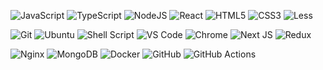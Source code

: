 <!-- <img align="right" src="https://github-readme-stats.vercel.app/api?username=shanejix&show_icons=true&theme=radical" /> -->

<!-- ### Hi there 👋 -->



<!-- <a href="https://github.com/antonkomarev/github-profile-views-counter">
    <img src="https://komarev.com/ghpvc/?username=&color=blueviolet">
</a>  -->



<!--
I'm shanejix, a FrontEnd Developer.

- 🌱 I’m currently learning learning Algorithm & Data Structure
- 😄 Pronouns: This is My GitHub profile,Have fun!
- 🔗 Blog: https://shanejix.vercel.app https://shanejix.netlify.app


### Languages & Tools
<code><img height="20" src="https://raw.githubusercontent.com/github/explore/80688e429a7d4ef2fca1e82350fe8e3517d3494d/topics/css/css.png"></code>
<code><img height="20" src="https://raw.githubusercontent.com/github/explore/80688e429a7d4ef2fca1e82350fe8e3517d3494d/topics/html/html.png"></code>
<code><img height="20" src="https://raw.githubusercontent.com/github/explore/80688e429a7d4ef2fca1e82350fe8e3517d3494d/topics/javascript/javascript.png"></code>
<code><img height="20" src="https://raw.githubusercontent.com/github/explore/80688e429a7d4ef2fca1e82350fe8e3517d3494d/topics/typescript/typescript.png"></code>
<code><img height="20" src="https://raw.githubusercontent.com/github/explore/80688e429a7d4ef2fca1e82350fe8e3517d3494d/topics/nodejs/nodejs.png"></code>
<code><img height="20" src="https://raw.githubusercontent.com/github/explore/80688e429a7d4ef2fca1e82350fe8e3517d3494d/topics/react/react.png"></code>
<!-- <code><img height="20" src="https://raw.githubusercontent.com/github/explore/80688e429a7d4ef2fca1e82350fe8e3517d3494d/topics/vue/vue.png"></code> -->
<!-- <code><img height="20" src="https://raw.githubusercontent.com/github/explore/80688e429a7d4ef2fca1e82350fe8e3517d3494d/topics/go/go.png"></code> -->
<!-- <code><img height="20" src="https://raw.githubusercontent.com/github/explore/80688e429a7d4ef2fca1e82350fe8e3517d3494d/topics/python/python.png"></code> -->
<!-- <code><img height="20" src="https://raw.githubusercontent.com/github/explore/80688e429a7d4ef2fca1e82350fe8e3517d3494d/topics/django/django.png"></code> -->
<!-- <code><img height="20" src="https://raw.githubusercontent.com/github/explore/80688e429a7d4ef2fca1e82350fe8e3517d3494d/topics/php/php.png"></code> -->


<!--
**shanejix/shanejix** is a ✨ _special_ ✨ repository because its `README.md` (this file) appears on your GitHub profile.

Here are some ideas to get you started:

- 🔭 I’m currently working on ...
- 🌱 I’m currently learning ...
- 👯 I’m looking to collaborate on ...
- 🤔 I’m looking for help with ...
- 💬 Ask me about ...
- 📫 How to reach me: ...
- 😄 Pronouns: ...
- ⚡ Fun fact: ...

-->

![JavaScript](https://img.shields.io/badge/javascript-%23323330.svg?style=for-the-badge&logo=javascript&logoColor=%23F7DF1E)
![TypeScript](https://img.shields.io/badge/typescript-%23007ACC.svg?style=for-the-badge&logo=typescript&logoColor=white)
![NodeJS](https://img.shields.io/badge/node.js-6DA55F?style=for-the-badge&logo=node.js&logoColor=white)
![React](https://img.shields.io/badge/react-%2320232a.svg?style=for-the-badge&logo=react&logoColor=%2361DAFB)
![HTML5](https://img.shields.io/badge/html5-%23E34F26.svg?style=for-the-badge&logo=html5&logoColor=white)
![CSS3](https://img.shields.io/badge/css3-%231572B6.svg?style=for-the-badge&logo=css3&logoColor=white)
![Less](https://img.shields.io/badge/less-2B4C80?style=for-the-badge&logo=less&logoColor=white)


![Git](https://img.shields.io/badge/-Git-%23F05032?style=for-the-badge&logo=git&logoColor=%23ffffff)
![Ubuntu](https://img.shields.io/badge/Ubuntu-E95420?style=for-the-badge&logo=ubuntu&logoColor=white)
![Shell Script](https://img.shields.io/badge/shell_script-%23121011.svg?style=for-the-badge&logo=gnu-bash&logoColor=white)
![VS Code](https://img.shields.io/badge/-VSCode-%23007ACC?style=for-the-badge&logo=visual-studio-code&logoColor=%23ffffff)
![Chrome](https://img.shields.io/badge/-Chrome-%234285F4?style=for-the-badge&logo=google-chrome&logoColor=%23ffffff)
![Next JS](https://img.shields.io/badge/Next-black?style=for-the-badge&logo=next.js&logoColor=white)
![Redux](https://img.shields.io/badge/redux-%23593d88.svg?style=for-the-badge&logo=redux&logoColor=white)
<!-- ![Electron.js](https://img.shields.io/badge/Electron-191970?style=for-the-badge&logo=Electron&logoColor=white) -->
<!-- ![Vim](https://img.shields.io/badge/-Vim-%23019733?style=for-the-badge&logo=vim&logoColor=%23ffffff) -->

![Nginx](https://img.shields.io/badge/-Nginx-%23269539?style=for-the-badge&logo=nginx&logoColor=ffffff)
![MongoDB](https://img.shields.io/badge/MongoDB-%234ea94b.svg?style=for-the-badge&logo=mongodb&logoColor=white)
![Docker](https://img.shields.io/badge/docker-%230db7ed.svg?style=for-the-badge&logo=docker&logoColor=white)
![GitHub](https://img.shields.io/badge/github-%23121011.svg?style=for-the-badge&logo=github&logoColor=white)
![GitHub Actions](https://img.shields.io/badge/-GitHub%20Actions-%232088FF?style=for-the-badge&logo=github-actions&logoColor=ffffff)

<!-- 
![Elixir](https://img.shields.io/badge/-Elixir-%234B275F?style=for-the-badge&logo=elixir&logoColor=ffffff)
![Java](https://img.shields.io/badge/-Java-%23007396?style=for-the-badge&logo=java&logoColor=ffffff)
![Python](https://img.shields.io/badge/-Python-%233776AB?style=for-the-badge&logo=python&logoColor=ffffff)
![Clojure](https://img.shields.io/badge/-Clojure-%235881D8?style=for-the-badge&logo=clojure&logoColor=ffffff)
![Swift](https://img.shields.io/badge/-Swift-%23FA7343?style=for-the-badge&logo=swift&logoColor=ffffff)
![Golang](https://img.shields.io/badge/-Golang-%2329BEB0?style=for-the-badge&logo=go&logoColor=ffffff)

![HTML5](https://img.shields.io/badge/-HTML5-%23E44D27?style=for-the-badge&logo=html5&logoColor=ffffff)
![CSS3](https://img.shields.io/badge/-CSS3-%231572B6?style=for-the-badge&logo=css3)
![JavaScript](https://img.shields.io/badge/-JavaScript-%23F7DF1C?style=for-the-badge&logo=javascript&logoColor=000000&labelColor=%23F7DF1C&color=%23FFCE5A)
![Vue.js](https://img.shields.io/badge/-Vue.js-%234fc08d?style=for-the-badge&logo=vue-dot-js&logoColor=ffffff)
![React](https://img.shields.io/badge/-React-%2361dafb?style=for-the-badge&logo=react&logoColor=ffffff)
![Next.js](https://img.shields.io/badge/-Next.js-%23000000?style=for-the-badge&logo=next-dot-js&logoColor=ffffff)
![Svelte](https://img.shields.io/badge/-Svelte-%23ff3e00?style=for-the-badge&logo=svelte&logoColor=ffffff)
![TailwindCss](https://img.shields.io/badge/-TailwindCss-%2338b2ac?style=for-the-badge&logo=tailwind-css&logoColor=ffffff)

![AWS](https://img.shields.io/badge/-AWS-%23232F3E?style=for-the-badge&logo=amazon-aws&logoColor=ffffff)
![Azure](https://img.shields.io/badge/-Azure-%230089d6?style=for-the-badge&logo=microsoft-azure&logoColor=ffffff)
![Vercel](https://img.shields.io/badge/-Vercel-%23000000?style=for-the-badge&logo=vercel&logoColor=ffffff)
![Netlify](https://img.shields.io/badge/-Netlify-%2300C7B7?style=for-the-badge&logo=netlify&logoColor=ffffff)

![Linux](https://img.shields.io/badge/-Linux-%23FCC624?style=for-the-badge&logo=linux&logoColor=%23ffffff)
![Docker](https://img.shields.io/badge/-Docker-%232496ED?style=for-the-badge&logo=docker&logoColor=ffffff)
![Ansible](https://img.shields.io/badge/-Ansible-%23EE0000?style=for-the-badge&logo=ansible&logoColor=ffffff)
![Terraform](https://img.shields.io/badge/-Terraform-%23623CE4?style=for-the-badge&logo=terraform&logoColor=ffffff)
![Serverless](https://img.shields.io/badge/-Serverless-%23FD5750?style=for-the-badge&logo=serverless&logoColor=ffffff)
![GitHub Actions](https://img.shields.io/badge/-GitHub%20Actions-%232088FF?style=for-the-badge&logo=github-actions&logoColor=ffffff)

![Nginx](https://img.shields.io/badge/-Nginx-%23269539?style=for-the-badge&logo=nginx&logoColor=ffffff)
![MySQL](https://img.shields.io/badge/-MySQL-%234479A1?style=for-the-badge&logo=mysql&logoColor=ffffff)
![PostgreSQL](https://img.shields.io/badge/-PostgreSQL-%23336791?style=for-the-badge&logo=postgresql&logoColor=ffffff)
![MongoDB](https://img.shields.io/badge/-MongoDB-%2347A248?style=for-the-badge&logo=mongodb&logoColor=ffffff)
![Redis](https://img.shields.io/badge/-Redis-%23DC382D?style=for-the-badge&logo=redis&logoColor=ffffff)
![Elasticsearch](https://img.shields.io/badge/-Elasticsearch-%23005571?style=for-the-badge&logo=elasticsearch&logoColor=ffffff)

![Git](https://img.shields.io/badge/-Git-%23F05032?style=for-the-badge&logo=git&logoColor=%23ffffff)
![IDEA](https://img.shields.io/badge/-IDEA-%23000000?style=for-the-badge&logo=IntelliJ-IDEA&logoColor=%23ffffff)
![VS Code](https://img.shields.io/badge/-VSCode-%23007ACC?style=for-the-badge&logo=visual-studio-code&logoColor=%23ffffff)
![Vim](https://img.shields.io/badge/-Vim-%23019733?style=for-the-badge&logo=vim&logoColor=%23ffffff)
![Chrome](https://img.shields.io/badge/-Chrome-%234285F4?style=for-the-badge&logo=google-chrome&logoColor=%23ffffff)

![Google SEO](https://img.shields.io/badge/-Google%20SEO-%234285F4?style=for-the-badge&logo=google&logoColor=ffffff)
![Google Analytics](https://img.shields.io/badge/-Google%20Analytics-%23E37400?style=for-the-badge&logo=google-analytics&logoColor=ffffff)
![Google Adsense](https://img.shields.io/badge/-Google%20Adsense-%234285F4?style=for-the-badge&logo=google-adsense&logoColor=ffffff)
![Google Ads](https://img.shields.io/badge/-Google%20Ads-%234285F4?style=for-the-badge&logo=google-ads&logoColor=ffffff) 

-->


